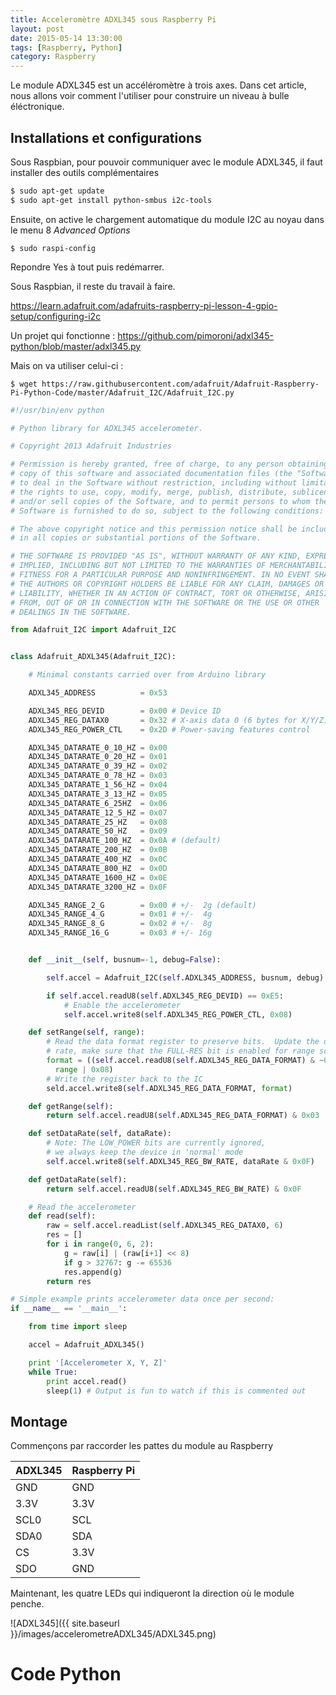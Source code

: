 ```yaml
---
title: Acceleromètre ADXL345 sous Raspberry Pi
layout: post
date: 2015-05-14 13:30:00
tags: [Raspberry, Python]
category: Raspberry
---
```


Le module ADXL345 est un accéléromètre à trois axes.
Dans cet article, nous allons voir comment l'utiliser pour construire un
niveau à bulle éléctronique.

## Installations et configurations

Sous Raspbian, pour pouvoir communiquer avec le module ADXL345,
il faut installer des outils complémentaires

```bash
$ sudo apt-get update
$ sudo apt-get install python-smbus i2c-tools
```

Ensuite, on active le chargement automatique du module I2C au noyau
dans le menu 8 *Advanced Options* 

```
$ sudo raspi-config
```

Repondre Yes à tout puis redémarrer.

Sous Raspbian, il reste du travail à faire.

https://learn.adafruit.com/adafruits-raspberry-pi-lesson-4-gpio-setup/configuring-i2c

Un projet qui fonctionne :
https://github.com/pimoroni/adxl345-python/blob/master/adxl345.py

Mais on va utiliser celui-ci :


    $ wget https://raw.githubusercontent.com/adafruit/Adafruit-Raspberry-Pi-Python-Code/master/Adafruit_I2C/Adafruit_I2C.py

```python
#!/usr/bin/env python

# Python library for ADXL345 accelerometer.

# Copyright 2013 Adafruit Industries

# Permission is hereby granted, free of charge, to any person obtaining a
# copy of this software and associated documentation files (the "Software"),
# to deal in the Software without restriction, including without limitation
# the rights to use, copy, modify, merge, publish, distribute, sublicense,
# and/or sell copies of the Software, and to permit persons to whom the
# Software is furnished to do so, subject to the following conditions:

# The above copyright notice and this permission notice shall be included
# in all copies or substantial portions of the Software.

# THE SOFTWARE IS PROVIDED "AS IS", WITHOUT WARRANTY OF ANY KIND, EXPRESS OR
# IMPLIED, INCLUDING BUT NOT LIMITED TO THE WARRANTIES OF MERCHANTABILITY,
# FITNESS FOR A PARTICULAR PURPOSE AND NONINFRINGEMENT. IN NO EVENT SHALL
# THE AUTHORS OR COPYRIGHT HOLDERS BE LIABLE FOR ANY CLAIM, DAMAGES OR OTHER
# LIABILITY, WHETHER IN AN ACTION OF CONTRACT, TORT OR OTHERWISE, ARISING
# FROM, OUT OF OR IN CONNECTION WITH THE SOFTWARE OR THE USE OR OTHER
# DEALINGS IN THE SOFTWARE.

from Adafruit_I2C import Adafruit_I2C


class Adafruit_ADXL345(Adafruit_I2C):

    # Minimal constants carried over from Arduino library

    ADXL345_ADDRESS          = 0x53

    ADXL345_REG_DEVID        = 0x00 # Device ID
    ADXL345_REG_DATAX0       = 0x32 # X-axis data 0 (6 bytes for X/Y/Z)
    ADXL345_REG_POWER_CTL    = 0x2D # Power-saving features control

    ADXL345_DATARATE_0_10_HZ = 0x00
    ADXL345_DATARATE_0_20_HZ = 0x01
    ADXL345_DATARATE_0_39_HZ = 0x02
    ADXL345_DATARATE_0_78_HZ = 0x03
    ADXL345_DATARATE_1_56_HZ = 0x04
    ADXL345_DATARATE_3_13_HZ = 0x05
    ADXL345_DATARATE_6_25HZ  = 0x06
    ADXL345_DATARATE_12_5_HZ = 0x07
    ADXL345_DATARATE_25_HZ   = 0x08
    ADXL345_DATARATE_50_HZ   = 0x09
    ADXL345_DATARATE_100_HZ  = 0x0A # (default)
    ADXL345_DATARATE_200_HZ  = 0x0B
    ADXL345_DATARATE_400_HZ  = 0x0C
    ADXL345_DATARATE_800_HZ  = 0x0D
    ADXL345_DATARATE_1600_HZ = 0x0E
    ADXL345_DATARATE_3200_HZ = 0x0F

    ADXL345_RANGE_2_G        = 0x00 # +/-  2g (default)
    ADXL345_RANGE_4_G        = 0x01 # +/-  4g
    ADXL345_RANGE_8_G        = 0x02 # +/-  8g
    ADXL345_RANGE_16_G       = 0x03 # +/- 16g


    def __init__(self, busnum=-1, debug=False):

        self.accel = Adafruit_I2C(self.ADXL345_ADDRESS, busnum, debug)

        if self.accel.readU8(self.ADXL345_REG_DEVID) == 0xE5:
            # Enable the accelerometer
            self.accel.write8(self.ADXL345_REG_POWER_CTL, 0x08)

    def setRange(self, range):
        # Read the data format register to preserve bits.  Update the data
        # rate, make sure that the FULL-RES bit is enabled for range scaling
        format = ((self.accel.readU8(self.ADXL345_REG_DATA_FORMAT) & ~0x0F) |
          range | 0x08)
        # Write the register back to the IC
        seld.accel.write8(self.ADXL345_REG_DATA_FORMAT, format)

    def getRange(self):
        return self.accel.readU8(self.ADXL345_REG_DATA_FORMAT) & 0x03

    def setDataRate(self, dataRate):
        # Note: The LOW_POWER bits are currently ignored,
        # we always keep the device in 'normal' mode
        self.accel.write8(self.ADXL345_REG_BW_RATE, dataRate & 0x0F)

    def getDataRate(self):
        return self.accel.readU8(self.ADXL345_REG_BW_RATE) & 0x0F

    # Read the accelerometer
    def read(self):
        raw = self.accel.readList(self.ADXL345_REG_DATAX0, 6)
        res = []
        for i in range(0, 6, 2):
            g = raw[i] | (raw[i+1] << 8)
            if g > 32767: g -= 65536
            res.append(g)
        return res

# Simple example prints accelerometer data once per second:
if __name__ == '__main__':

    from time import sleep

    accel = Adafruit_ADXL345()

    print '[Accelerometer X, Y, Z]'
    while True:
        print accel.read()
        sleep(1) # Output is fun to watch if this is commented out
```

## Montage

Commençons par raccorder les pattes du module au Raspberry

ADXL345 | Raspberry Pi
--------|-------------
   GND  | GND
  3.3V  | 3.3V
  SCL0  | SCL
  SDA0  | SDA
    CS  | 3.3V
   SDO  | GND

Maintenant, les quatre LEDs qui indiqueront la direction où le module penche.

![ADXL345]({{ site.baseurl }}/images/accelerometreADXL345/ADXL345.png)

# Code Python

